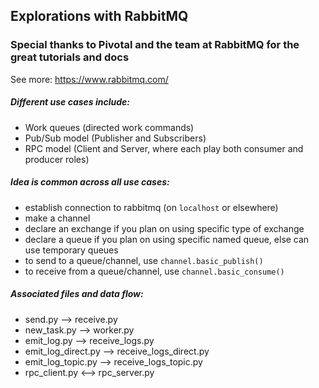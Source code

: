 ## Explorations with RabbitMQ

### Special thanks to Pivotal and the team at RabbitMQ for the great tutorials and docs
See more: https://www.rabbitmq.com/

##### Different use cases include:
* Work queues (directed work commands)
* Pub/Sub model (Publisher and Subscribers)
* RPC model (Client and Server, where each play both consumer and producer roles)

##### Idea is common across all use cases:
* establish connection to rabbitmq (on `localhost` or elsewhere)
* make a channel
* declare an exchange if you plan on using specific type of exchange
* declare a queue if you plan on using specific named queue, else can use temporary queues
* to send to a queue/channel, use `channel.basic_publish()`
* to receive from a queue/channel, use `channel.basic_consume()`

##### Associated files and data flow:
* send.py --> receive.py
* new_task.py --> worker.py
* emit_log.py --> receive_logs.py
* emit_log_direct.py --> receive_logs_direct.py
* emit_log_topic.py --> receive_logs_topic.py
* rpc_client.py <--> rpc_server.py
